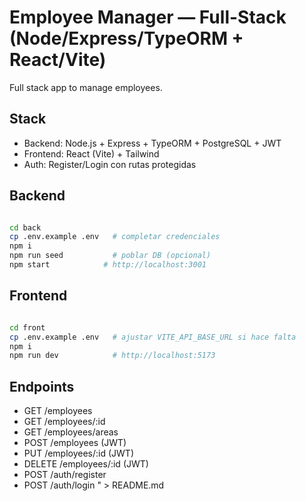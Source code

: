 # **Employee Manager — Full-Stack (Node/Express/TypeORM + React/Vite)**

Full stack app to manage employees.

## Stack
- Backend: Node.js + Express + TypeORM + PostgreSQL + JWT
- Frontend: React (Vite) + Tailwind
- Auth: Register/Login con rutas protegidas

## Backend

```bash

cd back
cp .env.example .env   # completar credenciales
npm i
npm run seed           # poblar DB (opcional)
npm start            # http://localhost:3001
```

## Frontend

```bash

cd front
cp .env.example .env   # ajustar VITE_API_BASE_URL si hace falta
npm i
npm run dev            # http://localhost:5173
```

## Endpoints
- GET /employees
- GET /employees/:id
- GET /employees/areas
- POST /employees        (JWT)
- PUT /employees/:id     (JWT)
- DELETE /employees/:id  (JWT)
- POST /auth/register
- POST /auth/login
" > README.md
